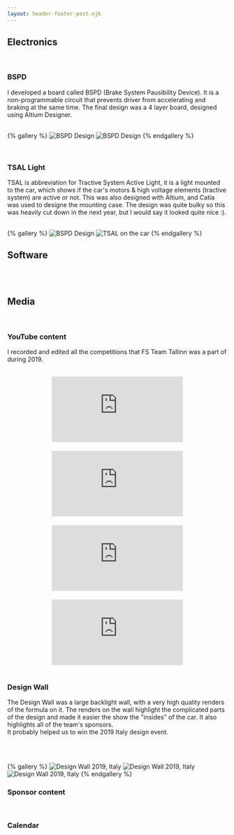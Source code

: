 ```yaml
---
layout: header-footer-post.njk
---
```

## Electronics
<br>

### BSPD

I developed a board called BSPD (Brake System Pausibility Device). It is a non-programmable circuit that prevents driver from accelerating and braking at the same time.
The final design was a 4 layer board, designed using Altium Designer.
<br><br>

{% gallery %}
![BSPD Design](/media/projects/fs-team-tallinn/bspd1.png)
![BSPD Design](/media/projects/fs-team-tallinn/bspd2.png)
{% endgallery %}

<br>

### TSAL Light
TSAL is abbreviation for Tractive System Active Light, it is a light mounted to the car, which shows if the car's motors & high voltage elements (tractive system) are active or not.
This was also designed with Altium, and Catia was used to designe the mounting case. The design was quite bulky so this was heavily cut down in the next year, but I would say it looked quite nice :).
<br><br>

{% gallery %}
![BSPD Design](/media/projects/fs-team-tallinn/tsal1.jpg)
![TSAL on the car](/media/projects/fs-team-tallinn/tsal2.jpg)
{% endgallery %}


## Software

<br><br>

## Media
<br>

### YouTube content
I recorded and edited all the competitions that FS Team Tallinn was a part of during 2019.

<br>
<div style="display: flex; justify-content: center; gap: 20px; flex-wrap: wrap;">
  <iframe width="300" height="150" src="https://www.youtube.com/embed/x7VpxUrhJHc?si=2Y3cZ4ZaVREgqk7p" title="YouTube video player" frameborder="0" allow="accelerometer; autoplay; clipboard-write; encrypted-media; gyroscope; picture-in-picture; web-share" allowfullscreen></iframe>

  <iframe width="300" height="150" src="https://www.youtube.com/embed/Ay2MVMYuk4o?si=auhHX_Upqo7ryNiy" title="YouTube video player" frameborder="0" allow="accelerometer; autoplay; clipboard-write; encrypted-media; gyroscope; picture-in-picture; web-share" allowfullscreen></iframe>

  <iframe width="300" height="150" src="https://www.youtube.com/embed/L064F4uPrgY?si=Htq40HaDNs8RJOzO" title="YouTube video player" frameborder="0" allow="accelerometer; autoplay; clipboard-write; encrypted-media; gyroscope; picture-in-picture; web-share" allowfullscreen></iframe>

  <iframe width="300" height="150" src="https://www.youtube.com/embed/XoWEESEWu-c?si=EySxOGalkbGc_XtH" title="YouTube video player" frameborder="0" allow="accelerometer; autoplay; clipboard-write; encrypted-media; gyroscope; picture-in-picture; web-share" allowfullscreen></iframe>
</div>
<br>

### Design Wall
The Design Wall was a large backlight wall, with a very high quality renders of the formula on it.
The renders on the wall highlight the complicated parts of the design and made it easier the show the "insides" of the car. It also highlights all of the team's sponsors.  
It probably helped us to win the 2019 Italy design event.

<br><br>

{% gallery %}
![Design Wall 2019, Italy](/media/projects/fs-team-tallinn/design-wall.jpg)
![Design Wall 2019, Italy](/media/projects/fs-team-tallinn/design-wall2.jpg)
![Design Wall 2019, Italy](/media/projects/fs-team-tallinn/design-wall3.png)
{% endgallery %}

### Sponsor content
<br>

### Calendar

